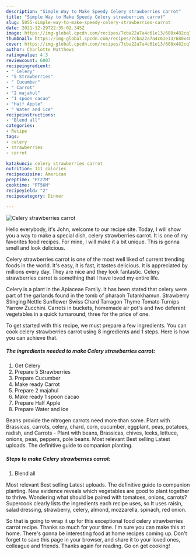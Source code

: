 ```yaml
---
description: "Simple Way to Make Speedy Celery strawberries carrot"
title: "Simple Way to Make Speedy Celery strawberries carrot"
slug: 5055-simple-way-to-make-speedy-celery-strawberries-carrot
date: 2021-12-29T22:35:02.345Z
image: https://img-global.cpcdn.com/recipes/7cba22a7a4c61e13/680x482cq70/celery-strawberries-carrot-recipe-main-photo.jpg
thumbnail: https://img-global.cpcdn.com/recipes/7cba22a7a4c61e13/680x482cq70/celery-strawberries-carrot-recipe-main-photo.jpg
cover: https://img-global.cpcdn.com/recipes/7cba22a7a4c61e13/680x482cq70/celery-strawberries-carrot-recipe-main-photo.jpg
author: Charlotte Matthews
ratingvalue: 4.3
reviewcount: 6007
recipeingredient:
- " Celery"
- "5 Strawberries"
- " Cucumber"
- " Carrot"
- "2 majahul"
- "1 spoon cacao"
- "Half Apple"
- " Water and ice"
recipeinstructions:
- "Blend all"
categories:
- Recipe
tags:
- celery
- strawberries
- carrot

katakunci: celery strawberries carrot 
nutrition: 111 calories
recipecuisine: American
preptime: "PT27M"
cooktime: "PT56M"
recipeyield: "2"
recipecategory: Dinner

---
```



![Celery strawberries carrot](https://img-global.cpcdn.com/recipes/7cba22a7a4c61e13/680x482cq70/celery-strawberries-carrot-recipe-main-photo.jpg)

Hello everybody, it's John, welcome to our recipe site. Today, I will show you a way to make a special dish, celery strawberries carrot. It is one of my favorites food recipes. For mine, I will make it a bit unique. This is gonna smell and look delicious.

Celery strawberries carrot is one of the most well liked of current trending foods in the world. It's easy, it is fast, it tastes delicious. It is appreciated by millions every day. They are nice and they look fantastic. Celery strawberries carrot is something that I have loved my entire life.

Celery is a plant in the Apiaceae Family. It has been stated that celery were part of the garlands found in the tomb of pharaoh Tutankhamun. Strawberry Stinging Nettle Sunflower Swiss Chard Tarragon Thyme Tomato Turnips Yarrow Zucchini. Carrots in buckets, homemade air pot&#39;s and two deferent vegetables in a quick turnaround, three for the price of one.


To get started with this recipe, we must prepare a few ingredients. You can cook celery strawberries carrot using 8 ingredients and 1 steps. Here is how you can achieve that.

<!--inarticleads1-->

##### The ingredients needed to make Celery strawberries carrot:

1. Get  Celery
1. Prepare 5 Strawberries
1. Prepare  Cucumber
1. Make ready  Carrot
1. Prepare 2 majahul
1. Make ready 1 spoon cacao
1. Prepare Half Apple
1. Prepare  Water and ice


Beans provide the nitrogen carrots need more than some. Plant with Brassicas, carrots, celery, chard, corn, cucumber, eggplant, peas, potatoes, radish, and Carrots - Plant with beans, Brassicas, chives, leeks, lettuce, onions, peas, peppers, pole beans. Most relevant Best selling Latest uploads. The definitive guide to companion planting. 

<!--inarticleads2-->

##### Steps to make Celery strawberries carrot:

1. Blend all


Most relevant Best selling Latest uploads. The definitive guide to companion planting. New evidence reveals which vegetables are good to plant together to thrive. Wondering what should be paired with tomatoes, onions, carrots? Supercook clearly lists the ingredients each recipe uses, so It uses raisin, salad dressing, strawberry, celery, almond, mozzarella, spinach, red onion. 

So that is going to wrap it up for this exceptional food celery strawberries carrot recipe. Thanks so much for your time. I'm sure you can make this at home. There's gonna be interesting food at home recipes coming up. Don't forget to save this page in your browser, and share it to your loved ones, colleague and friends. Thanks again for reading. Go on get cooking!
